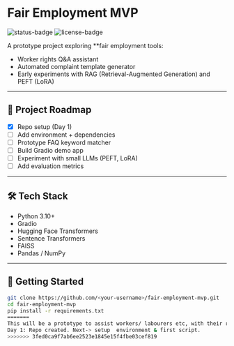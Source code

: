 # Fair Employment MVP

![status-badge](https://img.shields.io/badge/status-in_progress-yellow)
![license-badge](https://img.shields.io/badge/license-MIT-green)

A prototype project exploring **fair employment tools:  
- Worker rights Q&A assistant  
- Automated complaint template generator  
- Early experiments with RAG (Retrieval-Augmented Generation) and PEFT (LoRA)

---

## 📌 Project Roadmap
- [x] Repo setup (Day 1)
- [ ] Add environment + dependencies
- [ ] Prototype FAQ keyword matcher
- [ ] Build Gradio demo app
- [ ] Experiment with small LLMs (PEFT, LoRA)
- [ ] Add evaluation metrics

---

## 🛠️ Tech Stack
- Python 3.10+
- Gradio
- Hugging Face Transformers
- Sentence Transformers
- FAISS
- Pandas / NumPy

---

## 🚀 Getting Started
```bash
git clone https://github.com/<your-username>/fair-employment-mvp.git
cd fair-employment-mvp
pip install -r requirements.txt
=======
This will be a prototype to assist workers/ labourers etc, with their rights, Q&A and complaint generation
Day 1: Repo created. Next-> setup  environment & first script.
>>>>>>> 3fed0ca9f7ab6ee2523e1845e15f4fbe03cef819
